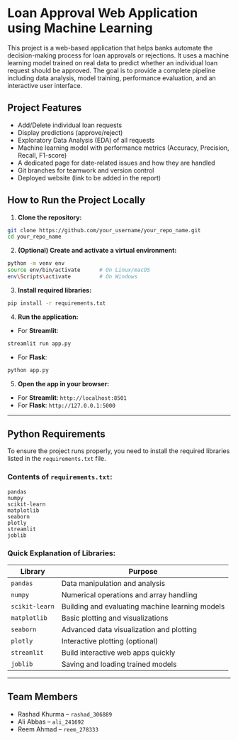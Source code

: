 # Loan Approval Web Application using Machine Learning

This project is a web-based application that helps banks automate the decision-making process for loan approvals or rejections. It uses a machine learning model trained on real data to predict whether an individual loan request should be approved. The goal is to provide a complete pipeline including data analysis, model training, performance evaluation, and an interactive user interface.

## Project Features

- Add/Delete individual loan requests
- Display predictions (approve/reject)
- Exploratory Data Analysis (EDA) of all requests
- Machine learning model with performance metrics (Accuracy, Precision, Recall, F1-score)
- A dedicated page for date-related issues and how they are handled
- Git branches for teamwork and version control
- Deployed website (link to be added in the report)

## How to Run the Project Locally

1. **Clone the repository:**

```bash
git clone https://github.com/your_username/your_repo_name.git
cd your_repo_name
```

2. **(Optional) Create and activate a virtual environment:**

```bash
python -m venv env
source env/bin/activate      # On Linux/macOS
env\Scripts\activate         # On Windows
```

3. **Install required libraries:**

```bash
pip install -r requirements.txt
```

4. **Run the application:**

- For **Streamlit**:
```bash
streamlit run app.py
```
- For **Flask**:
```bash
python app.py
```

5. **Open the app in your browser:**

- For **Streamlit**: `http://localhost:8501`  
- For **Flask**: `http://127.0.0.1:5000`

---

## Python Requirements

To ensure the project runs properly, you need to install the required libraries listed in the `requirements.txt` file.

### Contents of `requirements.txt`:

```
pandas
numpy
scikit-learn
matplotlib
seaborn
plotly
streamlit
joblib
```

### Quick Explanation of Libraries:

| Library         | Purpose                                      |
|-----------------|----------------------------------------------|
| `pandas`        | Data manipulation and analysis               |
| `numpy`         | Numerical operations and array handling      |
| `scikit-learn`  | Building and evaluating machine learning models |
| `matplotlib`    | Basic plotting and visualizations            |
| `seaborn`       | Advanced data visualization and plotting     |
| `plotly`        | Interactive plotting (optional)              |
| `streamlit`     | Build interactive web apps quickly           |
| `joblib`        | Saving and loading trained models            |

---
## Team Members

- Rashad Khurma – `rashad_306889`  
- Ali Abbas – `ali_241692`  
- Reem Ahmad – `reem_278333`

